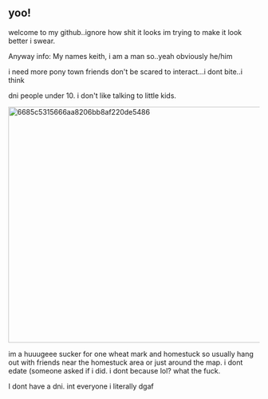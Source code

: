 
## yoo!
welcome to my github..ignore how shit it looks im trying to make it look better i swear.

Anyway info: My names keith, i am a man so..yeah obviously he/him

i need more pony town friends don't be scared to interact...i dont bite..i think

dni people under 10. i don't like talking to little kids.

<img width="735" height="474" alt="6685c5315666aa8206bb8af220de5486" src="https://github.com/user-attachments/assets/97d47f18-a4eb-41c0-9744-2936a3f28f37" />


im a huuugeee sucker for one wheat mark and homestuck so usually hang out with friends near the homestuck area or just around the map. i dont edate (someone asked if i did. i dont because lol? what the fuck.

I dont have a dni. int everyone i literally dgaf
